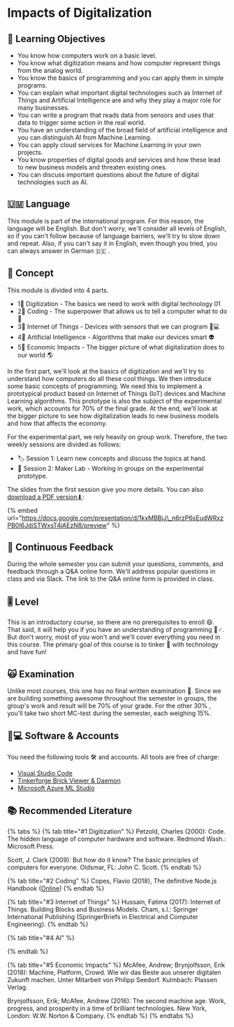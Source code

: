 # Impacts of Digitalization

## 🎯 Learning Objectives <a id="learning-objectives"></a>

* You know how computers work on a basic level.
* You know what digitization means and how computer represent things from the analog world.
* You know the basics of programming and you can apply them in simple programs.
* You can explain what important digital technologies such as Internet of Things and Artificial Intelligence are and why they play a major role for many businesses.
* You can write a program that reads data from sensors and uses that data to trigger some action in the real world.
* You have an understanding of the broad field of artificial intelligence and you can distinguish AI from Machine Learning.
* You can apply cloud services for Machine Learning in your own projects.
* You know properties of digital goods and services and how these lead to new business models and threaten existing ones.
* You can discuss important questions about the future of digital technologies such as AI.

## 🇺🇲 Language

This module is part of the international program. For this reason, the language will be English. But don't worry, we'll consider all levels of English, so if you can't follow because of language barriers, we'll try to slow down and repeat. Also, if you can't say it in English, even though you tried, you can always answer in German 🇩🇪 .

## 📃 Concept <a id="concept"></a>

This module is divided into 4 parts.

* 1⃣ Digitization - The basics we need to work with digital technology 01 
* 2⃣ Coding - The superpower that allows us to tell a computer what to do ⌨ 
* 3⃣ Internet of Things - Devices with sensors that we can program 👩💻 
* 4⃣ Artificial Intelligence - Algorithms that make our devices smart 👽 
* 5⃣ Economic Impacts - The bigger picture of what digitalization does to our world 🌎 

In the first part, we'll look at the basics of digitization and we'll try to understand how computers do all these cool things. We then introduce some basic concepts of programming. We need this to implement a prototypical product based on Internet of Things \(IoT\) devices and Machine Learning algorithms. This prototype is also the subject of the experimental work, which accounts for 70% of the final grade. At the end, we'll look at the bigger picture to see how digitalization leads to new business models and how that affects the economy.

For the experimental part, we rely heavily on group work. Therefore, the two weekly sessions are divided as follows:

* 🏷 Session 1: Learn new concepts and discuss the topics at hand.
* 🧪 Session 2: Maker Lab - Working in groups on the experimental prototype.

The slides from the first session give you more details. You can also [download a PDF version⬇](https://docs.google.com/presentation/d/1kxMBBjJ_n6rzP6sEudWRxzPB0I6JdiSTWxsT4jAEzN8/export/pdf):

{% embed url="https://docs.google.com/presentation/d/1kxMBBjJ\_n6rzP6sEudWRxzPB0I6JdiSTWxsT4jAEzN8/preview" %}

## 💬 Continuous Feedback

During the whole semester you can submit your questions, comments, and feedback through a Q&A online form. We'll address popular questions in class and via Slack. The link to the Q&A online form is provided in class.

## 🎚 Level <a id="level"></a>

This is an introductory course, so there are no prerequisites to enroll 😄. That said, it will help you if you have an understanding of programming 🦸♂. But don't worry,  most of you won't and we'll cover everything you need in this course. The primary goal of this course is to tinker 👾 with technology and have fun!

## 🙀 Examination <a id="examination"></a>

Unlike most courses, this one has no final written examination 🤩. Since we are building something awesome throughout the semester in groups, the group's work and result will be 70% of your grade. For the other 30% , you'll take two short MC-test during the semester, each weighing 15%.

## 👩💻 Software & Accounts <a id="software-and-accounts"></a>

You need the following tools 🛠 and accounts. All tools are free of charge:

* [Visual Studio Code](https://code.visualstudio.com/)
* [Tinkerforge Brick Viewer & Daemon](https://www.tinkerforge.com/en/doc/Downloads.html)
* [Microsoft Azure ML Studio](https://studio.azureml.net/)

## 📚 Recommended Literature

{% tabs %}
{% tab title="\#1 Digitization" %}
Petzold, Charles \(2000\): Code. The hidden language of computer hardware and software. Redmond Wash.: Microsoft Press.

Scott, J. Clark \(2009\): But how do it know? The basic principles of computers for everyone. Oldsmar, FL: John C. Scott.
{% endtab %}

{% tab title="\#2 Coding" %}
Copes, Flavio \(2018\), The definitive Node.js Handbook \([Online](https://medium.freecodecamp.org/the-definitive-node-js-handbook-6912378afc6e)\)
{% endtab %}

{% tab title="\#3 Internet of Things" %}
Hussain, Fatima \(2017\): Internet of Things. Building Blocks and Business Models. Cham, s.l.: Springer International Publishing \(SpringerBriefs in Electrical and Computer Engineering\).
{% endtab %}

{% tab title="\#4 AI" %}

{% endtab %}

{% tab title="\#5 Economic Impacts" %}
McAfee, Andrew; Brynjolfsson, Erik \(2018\): Machine, Platform, Crowd. Wie wir das Beste aus unserer digitalen Zukunft machen. Unter Mitarbeit von Philipp Seedorf. Kulmbach: Plassen Verlag.

Brynjolfsson, Erik; McAfee, Andrew \(2016\): The second machine age. Work, progress, and prosperity in a time of brilliant technologies. New York, London: W.W. Norton & Company.
{% endtab %}
{% endtabs %}

### 

